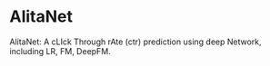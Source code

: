 # AlitaNet
AlitaNet: A cLIck Through rAte (ctr) prediction using deep Network, including LR, FM, DeepFM. 
